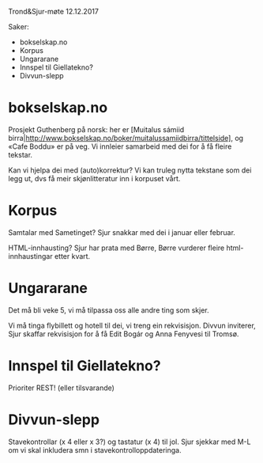 Trond&Sjur-møte 12.12.2017

Saker:
* bokselskap.no
* Korpus
* Ungararane
* Innspel til Giellatekno?
* Divvun-slepp

# bokselskap.no

Prosjekt Guthenberg på norsk: her er
[Muitalus sámiid
birra|http://www.bokselskap.no/boker/muitalussamiidbirra/tittelside], og «Cafe
Boddu» er på veg. Vi innleier samarbeid med dei for å få fleire tekstar.

Kan vi hjelpa dei med (auto)korrektur? Vi kan truleg nytta tekstane som dei
legg ut, dvs få meir skjønlitteratur inn i korpuset vårt.

# Korpus

Samtalar med Sametinget? 
Sjur snakkar med dei i januar eller februar.

HTML-innhausting? Sjur har prata med Børre, Børre vurderer fleire
html-innhaustingar etter kvart.

# Ungararane

Det må bli veke 5, vi må tilpassa oss alle andre ting som skjer.

Vi må tinga flybillett og hotell til dei, vi treng ein rekvisisjon. Divvun
inviterer, Sjur skaffar rekvisisjon for å få Edit Bogár og Anna Fenyvesi til
Tromsø.

# Innspel til Giellatekno?

Prioriter REST! (eller tilsvarande)

# Divvun-slepp

Stavekontrollar (x 4 eller x 3?) og tastatur (x 4) til jol.
Sjur sjekkar med M-L om vi skal inkludera smn i stavekontrolloppdateringa.
